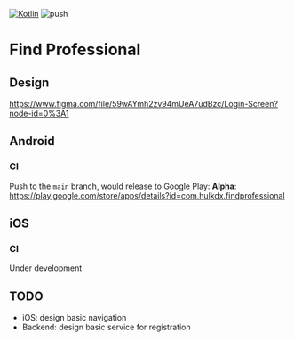 [![Kotlin](https://img.shields.io/badge/kotlin-1.6.10-blue.svg?logo=kotlin)](http://kotlinlang.org)
![push](https://github.com/hulkdx/FindProfessional/actions/workflows/push.yml/badge.svg)

# Find Professional

## Design
https://www.figma.com/file/59wAYmh2zv94mUeA7udBzc/Login-Screen?node-id=0%3A1

## Android

### CI
Push to the `main` branch, would release to Google Play:
**Alpha**: https://play.google.com/store/apps/details?id=com.hulkdx.findprofessional

## iOS

### CI
Under development

## TODO
- iOS: design basic navigation
- Backend: design basic service for registration
